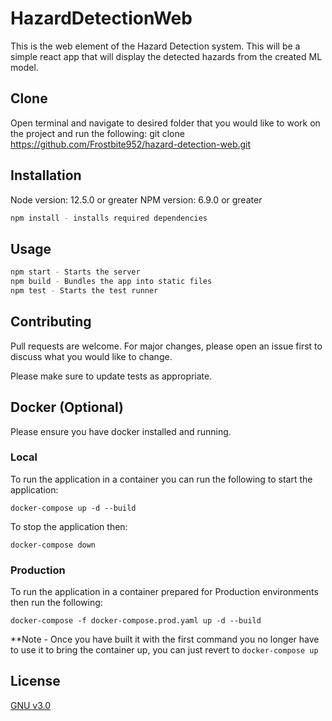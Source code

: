 # HazardDetectionWeb

This is the web element of the Hazard Detection system. This will be a simple react app that will display the detected hazards from the created ML model.

## Clone

Open terminal and navigate to desired folder that you would like to work on the project and run the following:
git clone https://github.com/Frostbite952/hazard-detection-web.git

## Installation

Node version: 12.5.0 or greater
NPM version: 6.9.0 or greater

```bash
npm install - installs required dependencies 
```

## Usage

```bash
npm start - Starts the server
npm build - Bundles the app into static files
npm test - Starts the test runner
```

## Contributing

Pull requests are welcome. For major changes, please open an issue first to discuss what you would like to change.

Please make sure to update tests as appropriate.

## Docker (Optional)

Please ensure you have docker installed and running.


### Local

To run the application in a container you can run the following to start the application:

```
docker-compose up -d --build
```

To stop the application then:

```
docker-compose down
```


### Production

To run the application in a container prepared for Production environments then run the following:

```
docker-compose -f docker-compose.prod.yaml up -d --build
```

**Note - Once you have built it with the first command you no longer have to use it to bring the container up, you can just revert to ``docker-compose up``

## License

[GNU v3.0](https://www.gnu.org/licenses/gpl-3.0.en.html)
